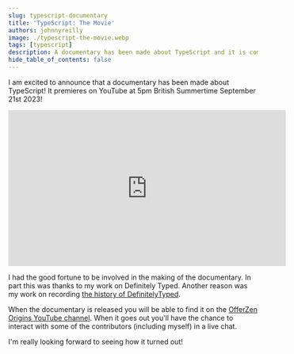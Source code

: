 ```yaml
---
slug: typescript-documentary
title: 'TypeScript: The Movie'
authors: johnnyreilly
image: ./typescript-the-movie.webp
tags: [typescript]
description: A documentary has been made about TypeScript and it is coming out September 21st 2023!
hide_table_of_contents: false
---
```


I am excited to announce that a documentary has been made about TypeScript! It premieres on YouTube at 5pm British Summertime September 21st 2023!

<iframe width="560" height="315" src="https://www.youtube.com/embed/U6s2pdxebSo?si=7X3eRhmSXLUnlGr5" title="TypeScript Origins documentary" frameBorder="0" allow="accelerometer; autoplay; clipboard-write; encrypted-media; gyroscope; picture-in-picture; web-share" allowFullScreen></iframe>

I had the good fortune to be involved in the making of the documentary. In part this was thanks to my work on Definitely Typed. Another reason was my work on recording [the history of DefinitelyTyped](../2019-10-08-definitely-typed-the-movie/index.md).

When the documentary is released you will be able to find it on the [OfferZen Origins YouTube channel](https://www.youtube.com/c/offerzenorigins). When it goes out you'll have the chance to interact with some of the contributors (including myself) in a live chat.

I'm really looking forward to seeing how it turned out!
